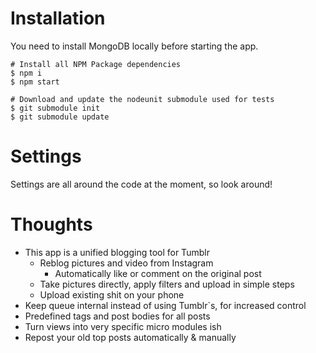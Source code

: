 # Installation

You need to install MongoDB locally before starting the app.

    # Install all NPM Package dependencies
    $ npm i
    $ npm start

    # Download and update the nodeunit submodule used for tests
    $ git submodule init
    $ git submodule update

# Settings

Settings are all around the code at the moment, so look around!

# Thoughts

  - This app is a unified blogging tool for Tumblr
    - Reblog pictures and video from Instagram
      - Automatically like or comment on the original post
    - Take pictures directly, apply filters and upload in simple steps
    - Upload existing shit on your phone
  - Keep queue internal instead of using Tumblr`s, for increased control
  - Predefined tags and post bodies for all posts
  - Turn views into very specific micro modules ish
  - Repost your old top posts automatically & manually
